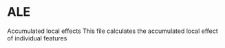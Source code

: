 # ALE
Accumulated local effects
This file calculates the accumulated local effect of individual features 
